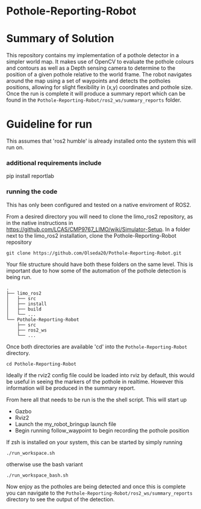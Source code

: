 # Pothole-Reporting-Robot


# Summary of Solution
This repository contains my implementation of a pothole detector in a simpler world map. 
It makes use of OpenCV to evaluate the pothole colours and contours as well as a Depth sensing camera to determine to the position of a given pothole relative to the world frame. 
The robot navigates around the map using a set of waypoints and detects the potholes positions, allowing for slight flexibility in (x,y) coordinates and pothole size. 
Once the run is complete it will produce a summary report which can be found in the `Pothole-Reporting-Robot/ros2_ws/summary_reports` folder.

# Guideline for run
This assumes that 'ros2 humble' is already installed onto the system this will run on.

### additional requirements include
pip install reportlab


### running the code
This has only been configured and tested on a native enviroment of ROS2.

From a desired directory you will need to clone the limo_ros2 repository, as in the native instructions in https://github.com/LCAS/CMP9767_LIMO/wiki/Simulator-Setup.
In a folder next to the limo_ros2 installation, clone the Pothole-Reporting-Robot repository
```
git clone https://github.com/Olseda20/Pothole-Reporting-Robot.git
```
Your file structure should have both these folders on the same level. This is important due to how some of the automation of the pothole detection is being run.
```
.
├── limo_ros2
│   ├── src
│   ├── install
│   ├── build
│   └── ... 
└── Pothole-Reporting-Robot
    ├── src
    ├── ros2_ws
    └── ... 
```
Once both directories are available 'cd' into the `Pothole-Reporting-Robot` directory.
```
cd Pothole-Reporting-Robot
```

Ideally if the rviz2 config file could be loaded into rviz by default, this would be useful in seeing the markers of the pothole in realtime. However this information will be produced in the summary report.

From here all that needs to be run is the the shell script. This will start up
- Gazbo
- Rviz2
- Launch the my_robot_bringup launch file
- Begin running follow_waypoint to begin recording the pothole position

If zsh is installed on your system, this can be started by simply running
```
./run_workspace.sh
```

otherwise use the bash variant
```
./run_workspace_bash.sh
```

Now enjoy as the potholes are being detected and once this is complete you can navigate to the 
`Pothole-Reporting-Robot/ros2_ws/summary_reports` directory to see the output of the detection.

